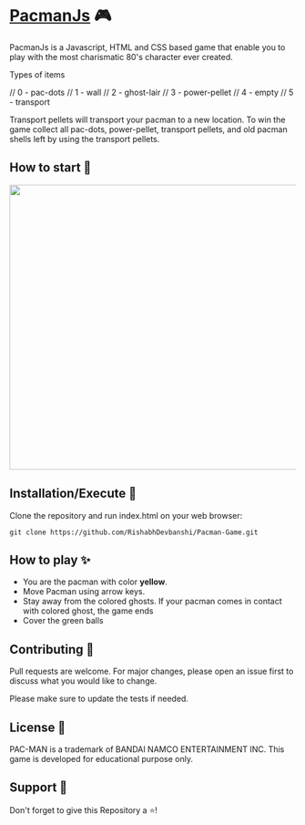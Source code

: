 # [PacmanJs](https://rishabhdevbanshi.github.io/Pacman-Game/)  :video_game:

PacmanJs is a Javascript, HTML and CSS based game that enable you to play with the most charismatic 80's character ever created.


Types of items 

  // 0 - pac-dots
  // 1 - wall
  // 2 - ghost-lair
  // 3 - power-pellet
  // 4 - empty
  // 5 - transport

  Transport pellets will transport your pacman to a new location.
  To win the game collect all pac-dots, power-pellet, transport pellets, and old pacman shells left by using the transport pellets.


## How to start :triangular_flag_on_post:
<img src="https://github.com/bhavesh1129/Pacman-Game/blob/master/PacmanImage.PNG" width="600" height="500">

## Installation/Execute :beginner:

Clone the repository and run index.html on your web browser:

```
git clone https://github.com/RishabhDevbanshi/Pacman-Game.git
```

## How to play :sparkles:
<ul>
<li>You are the pacman with color <b>yellow</b>.</li>
<li>Move Pacman using arrow keys.</li>
<li>Stay away from the colored ghosts. If your pacman comes in contact with colored ghost, the game ends</li>
<li>Cover the green balls</li>
</ul>

## Contributing :two_men_holding_hands:

Pull requests are welcome. For major changes, please open an issue first to discuss what you would like to change.

Please make sure to update the tests if needed.

## License :ledger:

PAC-MAN is a trademark of BANDAI NAMCO ENTERTAINMENT INC.
This game is developed for educational purpose only.

## Support :raised_hands:
 Don't forget to give this Repository a :star:! 
